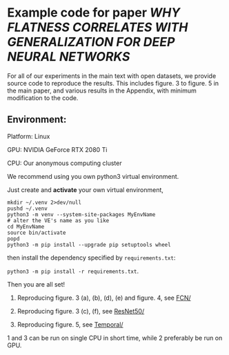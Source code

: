 # Example code for paper *WHY FLATNESS CORRELATES WITH GENERALIZATION FOR DEEP NEURAL NETWORKS*

For all of our experiments in the main text with open datasets, we provide source code to reproduce the results.
This includes figure. 3 to figure. 5 in the main paper, and various results in the Appendix, with minimum modification to the code.

## Environment:

Platform: Linux

GPU: NVIDIA GeForce RTX 2080 Ti

CPU: Our anonymous computing cluster 

We recommend using you own python3 virtual environment.

Just create and **activate** your own virtual environment, 

```
mkdir ~/.venv 2>dev/null
pushd ~/.venv
python3 -m venv --system-site-packages MyEnvName
# alter the VE's name as you like
cd MyEnvName
source bin/activate
popd
python3 -m pip install --upgrade pip setuptools wheel
```

then install the dependency specified by `requirements.txt`:

`python3 -m pip install -r requirements.txt`.

Then you are all set!

1. Reproducing figure. 3 (a), (b), (d), (e) and figure. 4, see [FCN/](https://anonymous.4open.science/repository/c12272d1-2823-453b-b59b-2e9a8905e2f7/FCN/)

2. Reproducing figure. 3 (c), (f), see [ResNet50/](https://anonymous.4open.science/repository/c12272d1-2823-453b-b59b-2e9a8905e2f7/ResNet50/)

3. Reproducing figure. 5, see [Temporal/](https://anonymous.4open.science/repository/c12272d1-2823-453b-b59b-2e9a8905e2f7/Temporal/)

1 and 3 can be run on single CPU in short time, while 2 preferably be run on GPU. 



